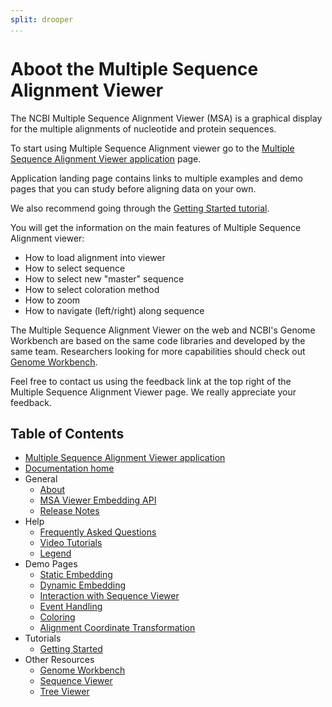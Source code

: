 ```yaml
---
split: drooper
...
```

Aboot the Multiple Sequence Alignment Viewer
============================================

The NCBI Multiple Sequence Alignment Viewer (MSA) is a graphical display
for the multiple alignments of nucleotide and protein sequences.

To start using Multiple Sequence Alignment viewer go to the [Multiple
Sequence Alignment Viewer application](/projects/msaviewer/) page.

Application landing page contains links to multiple examples and demo
pages that you can study before aligning data on your own.

We also recommend going through the [Getting Started
tutorial](/tools/msaviewer/tutorial1/).

You will get the information on the main features of Multiple Sequence
Alignment viewer:

-   How to load alignment into viewer
-   How to select sequence
-   How to select new "master" sequence
-   How to select coloration method
-   How to zoom
-   How to navigate (left/right) along sequence

The Multiple Sequence Alignment Viewer on the web and NCBI's Genome
Workbench are based on the same code libraries and developed by the same
team. Researchers looking for more capabilities should check out [Genome
Workbench](/tools/gbench/).

Feel free to contact us using the feedback link at the top right of the
Multiple Sequence Alignment Viewer page. We really appreciate your
feedback.



Table of Contents
-----------------

-   [Multiple Sequence Alignment Viewer
    application](/projects/msaviewer/)
-   [Documentation home](/tools/msaviewer/)
-   General
    -   [About](/tools/msaviewer/about/)
    -   [MSA Viewer Embedding API](/tools/msaviewer/embedding-api/)
    -   [Release Notes](/tools/msaviewer/release-notes/)
-   Help
    -   [Frequently Asked Questions](/tools/msaviewer/faq/)
    -   [Video Tutorials](/tools/msaviewer/video/)
    -   [Legend](/tools/msaviewer/legend/)
-   Demo Pages
    -   [Static Embedding](/projects/msaviewer/demo_static.html)
    -   [Dynamic Embedding](/projects/msaviewer/demo_dynamic.html)
    -   [Interaction with Sequence
        Viewer](/projects/msaviewer/demo_sv.html)
    -   [Event Handling](/projects/msaviewer/demo_events.html)
    -   [Coloring](/projects/msaviewer/demo_coloring.html)
    -   [Alignment Coordinate
        Transformation](/projects/msaviewer/demo_mapping.html)
-   Tutorials
    -   [Getting Started](/tools/msaviewer/tutorial1)
-   Other Resources
    -   [Genome Workbench](/tools/gbench/)
    -   [Sequence Viewer](/projects/sviewer/)
    -   [Tree Viewer](/projects/treeview/)

